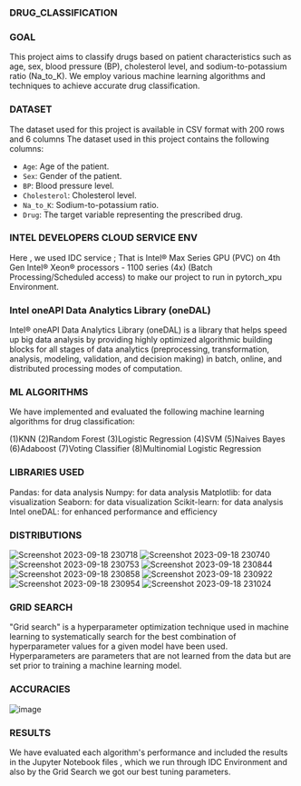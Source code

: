 ### DRUG_CLASSIFICATION
### GOAL

This project aims to classify drugs based on patient characteristics such as age, sex, blood pressure (BP), cholesterol level, and sodium-to-potassium ratio (Na_to_K). We employ various machine learning algorithms and techniques to achieve accurate drug classification.

### DATASET

The dataset used for this project is available in CSV format with 200 rows and 6 columns
The dataset used in this project contains the following columns:
- `Age`: Age of the patient.
- `Sex`: Gender of the patient.
- `BP`: Blood pressure level.
- `Cholesterol`: Cholesterol level.
- `Na_to_K`: Sodium-to-potassium ratio.
- `Drug`: The target variable representing the prescribed drug.

### INTEL DEVELOPERS CLOUD SERVICE ENV

Here , we used IDC service ; That is Intel® Max Series GPU (PVC) on 4th Gen Intel® Xeon® processors - 1100 series (4x) (Batch Processing/Scheduled access) to make our project to run in pytorch_xpu Environment.



### Intel oneAPI Data Analytics Library (oneDAL)

   Intel® oneAPI Data Analytics Library (oneDAL) is a library that helps speed up big data analysis by providing highly optimized algorithmic building blocks for all stages of data analytics (preprocessing, transformation, analysis, modeling, validation, and decision making) in batch, online, and distributed processing modes of computation.

### ML ALGORITHMS

We have implemented and evaluated the following machine learning algorithms for drug classification:

  (1)KNN
  (2)Random Forest
  (3)Logistic Regression
  (4)SVM
  (5)Naives Bayes
  (6)Adaboost
  (7)Voting Classifier
  (8)Multinomial Logistic Regression
    
### LIBRARIES USED

Pandas: for data analysis
Numpy: for data analysis
Matplotlib: for data visualization
Seaborn: for data visualization
Scikit-learn: for data analysis
Intel oneDAL: for enhanced performance and efficiency

### DISTRIBUTIONS

![Screenshot 2023-09-18 230718](https://github.com/harishraaghavdv/drugclassification/assets/94100274/bf7e833e-c054-461f-8ad5-fe853ce90794)
![Screenshot 2023-09-18 230740](https://github.com/harishraaghavdv/drugclassification/assets/94100274/b2434b87-2bc6-4b1d-9c5d-cc671ed70e47)
![Screenshot 2023-09-18 230753](https://github.com/harishraaghavdv/drugclassification/assets/94100274/bf6615a3-3f74-4a8e-a128-897c12156301)
![Screenshot 2023-09-18 230844](https://github.com/harishraaghavdv/drugclassification/assets/94100274/d78af41a-2892-41ab-aa26-b223d4db5ca3)
![Screenshot 2023-09-18 230858](https://github.com/harishraaghavdv/drugclassification/assets/94100274/8079b359-aed5-4db7-bb39-ea18248279ce)
![Screenshot 2023-09-18 230922](https://github.com/harishraaghavdv/drugclassification/assets/94100274/6ba79303-3747-46f4-b751-b80f26d40dbd)
![Screenshot 2023-09-18 230954](https://github.com/harishraaghavdv/drugclassification/assets/94100274/b7033fd5-988f-45dc-88ac-7c74e2013e38)
![Screenshot 2023-09-18 231024](https://github.com/harishraaghavdv/drugclassification/assets/94100274/d8844e4d-012c-40fd-bd9e-e3f3f9ebcdf9)


### GRID SEARCH

"Grid search" is a hyperparameter optimization technique used in machine learning to systematically search for the best combination of hyperparameter values for a given model have been used. Hyperparameters are parameters that are not learned from the data but are set prior to training a machine learning model. 

### ACCURACIES
![image](https://github.com/harishraaghavdv/drugclassification/assets/94100274/6002d5eb-459b-4cc7-b0b9-ac6b9b08d414)



### RESULTS

We have evaluated each algorithm's performance and included the results in the Jupyter Notebook files , which we run through IDC Environment and also by the Grid Search we got our best tuning parameters.
